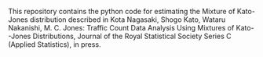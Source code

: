 This repository contains the python code for estimating the Mixture of Kato-Jones distribution described in Kota Nagasaki, Shogo Kato, Wataru Nakanishi, M. C. Jones: Traffic Count Data Analysis Using Mixtures of Kato--Jones Distributions, Journal of the Royal Statistical Society Series C (Applied Statistics), in press.
